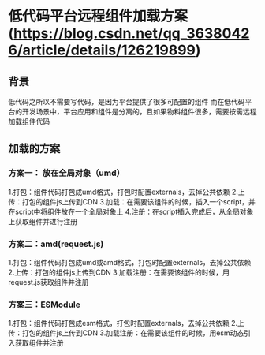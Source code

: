 # 低代码平台远程组件加载方案(https://blog.csdn.net/qq_36380426/article/details/126219899)
## 背景
低代码之所以不需要写代码，是因为平台提供了很多可配置的组件
而在低代码平台的开发场景中，平台应用和组件是分离的，且如果物料组件很多，需要按需远程加载组件代码

## 加载的方案

### 方案一： 放在全局对象（umd）
1.打包：组件代码打包成umd格式，打包时配置externals，去掉公共依赖
2.上传：打包的组件js上传到CDN
3.加载：在需要该组件的时候，插入一个script，并在script中将组件放在一个全局对象上
4.注册：在script插入完成后，从全局对象上获取组件并进行注册

### 方案二：amd(request.js)
1.打包：组件代码打包成umd或amd格式，打包时配置externals，去掉公共依赖
2.上传：打包的组件js上传到CDN
3.加载注册：在需要该组件的时候，用request.js获取组件并注册

### 方案三：ESModule
1.打包：组件代码打包成esm格式，打包时配置externals，去掉公共依赖
2.上传：打包的组件js上传到CDN
3.加载注册：在需要该组件的时候，用esm动态引入获取组件并注册